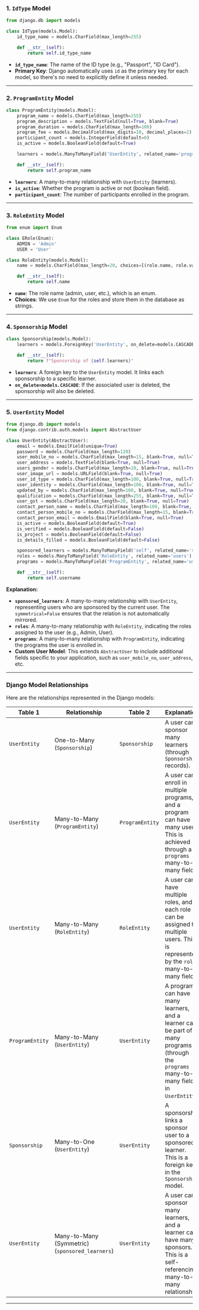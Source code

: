 ### **1. `IdType` Model**

```python
from django.db import models

class IdType(models.Model):
    id_type_name = models.CharField(max_length=255)

    def __str__(self):
        return self.id_type_name
```

- **`id_type_name`**: The name of the ID type (e.g., "Passport", "ID Card").
- **Primary Key**: Django automatically uses `id` as the primary key for each model, so there's no need to explicitly define it unless needed.

---

### **2. `ProgramEntity` Model**

```python
class ProgramEntity(models.Model):
    program_name = models.CharField(max_length=255)
    program_description = models.TextField(null=True, blank=True)
    program_duration = models.CharField(max_length=100)
    program_fee = models.DecimalField(max_digits=10, decimal_places=2)
    participant_count = models.IntegerField(default=0)
    is_active = models.BooleanField(default=True)

    learners = models.ManyToManyField('UserEntity', related_name='programs')

    def __str__(self):
        return self.program_name
```

- **`learners`**: A many-to-many relationship with `UserEntity` (learners).
- **`is_active`**: Whether the program is active or not (boolean field).
- **`participant_count`**: The number of participants enrolled in the program.

---

### **3. `RoleEntity` Model**

```python
from enum import Enum

class ERole(Enum):
    ADMIN = 'Admin'
    USER = 'User'

class RoleEntity(models.Model):
    name = models.CharField(max_length=20, choices=[(role.name, role.value) for role in ERole])

    def __str__(self):
        return self.name
```

- **`name`**: The role name (admin, user, etc.), which is an enum.
- **Choices**: We use `Enum` for the roles and store them in the database as strings.

---

### **4. `Sponsorship` Model**

```python
class Sponsorship(models.Model):
    learners = models.ForeignKey('UserEntity', on_delete=models.CASCADE, related_name='sponsorships')

    def __str__(self):
        return f"Sponsorship of {self.learners}"
```

- **`learners`**: A foreign key to the `UserEntity` model. It links each sponsorship to a specific learner.
- **`on_delete=models.CASCADE`**: If the associated user is deleted, the sponsorship will also be deleted.

---

### **5. `UserEntity` Model**

```python
from django.db import models
from django.contrib.auth.models import AbstractUser

class UserEntity(AbstractUser):
    email = models.EmailField(unique=True)
    password = models.CharField(max_length=120)
    user_mobile_no = models.CharField(max_length=15, blank=True, null=True)
    user_address = models.TextField(blank=True, null=True)
    users_gender = models.CharField(max_length=10, blank=True, null=True)
    user_image_url = models.URLField(blank=True, null=True)
    user_id_type = models.CharField(max_length=100, blank=True, null=True)
    user_identity = models.CharField(max_length=100, blank=True, null=True)
    updated_by = models.CharField(max_length=100, blank=True, null=True)
    qualification = models.CharField(max_length=255, blank=True, null=True)
    user_gst = models.CharField(max_length=20, blank=True, null=True)
    contact_person_name = models.CharField(max_length=100, blank=True, null=True)
    contact_person_mobile_no = models.CharField(max_length=15, blank=True, null=True)
    contact_person_email = models.EmailField(blank=True, null=True)
    is_active = models.BooleanField(default=True)
    is_verified = models.BooleanField(default=False)
    is_project = models.BooleanField(default=False)
    is_details_filled = models.BooleanField(default=False)

    sponsored_learners = models.ManyToManyField('self', related_name='sponsors', symmetrical=False)
    roles = models.ManyToManyField('RoleEntity', related_name='users')
    programs = models.ManyToManyField('ProgramEntity', related_name='users')

    def __str__(self):
        return self.username
```

**Explanation:**
- **`sponsored_learners`**: A many-to-many relationship with `UserEntity`, representing users who are sponsored by the current user. The `symmetrical=False` ensures that the relation is not automatically mirrored.
- **`roles`**: A many-to-many relationship with `RoleEntity`, indicating the roles assigned to the user (e.g., Admin, User).
- **`programs`**: A many-to-many relationship with `ProgramEntity`, indicating the programs the user is enrolled in.
- **Custom User Model**: This extends `AbstractUser` to include additional fields specific to your application, such as `user_mobile_no`, `user_address`, etc.
  
---

### **Django Model Relationships**

Here are the relationships represented in the Django models:

| **Table 1**        | **Relationship**                    | **Table 2**      | **Explanation**                                                                                                                                                        |
|--------------------|-------------------------------------|------------------|------------------------------------------------------------------------------------------------------------------------------------------------------------------------|
| `UserEntity`       | One-to-Many (`Sponsorship`)         | `Sponsorship`    | A user can sponsor many learners (through `Sponsorship` records).                                                                                                     |
| `UserEntity`       | Many-to-Many (`ProgramEntity`)      | `ProgramEntity`  | A user can enroll in multiple programs, and a program can have many users. This is achieved through a `programs` many-to-many field.                                   |
| `UserEntity`       | Many-to-Many (`RoleEntity`)         | `RoleEntity`     | A user can have multiple roles, and each role can be assigned to multiple users. This is represented by the `roles` many-to-many field.                               |
| `ProgramEntity`    | Many-to-Many (`UserEntity`)         | `UserEntity`     | A program can have many learners, and a learner can be part of many programs (through the `programs` many-to-many field in `UserEntity`).                             |
| `Sponsorship`      | Many-to-One (`UserEntity`)          | `UserEntity`     | A sponsorship links a sponsor user to a sponsored learner. This is a foreign key in the `Sponsorship` model.                                                           |
| `UserEntity`       | Many-to-Many (Symmetric) (`sponsored_learners`) | `UserEntity`     | A user can sponsor many learners, and a learner can have many sponsors. This is a self-referencing many-to-many relationship.                                          |

---
